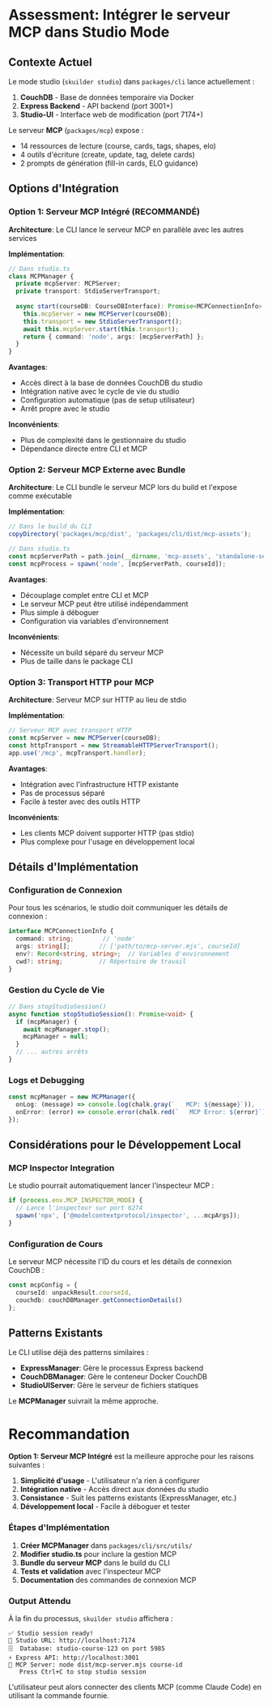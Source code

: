 # Assessment: Intégrer le serveur MCP dans Studio Mode

## Contexte Actuel

Le mode studio (`skuilder studio`) dans `packages/cli` lance actuellement :
1. **CouchDB** - Base de données temporaire via Docker
2. **Express Backend** - API backend (port 3001+)  
3. **Studio-UI** - Interface web de modification (port 7174+)

Le serveur **MCP** (`packages/mcp`) expose :
- 14 ressources de lecture (course, cards, tags, shapes, elo)
- 4 outils d'écriture (create, update, tag, delete cards)
- 2 prompts de génération (fill-in cards, ELO guidance)

## Options d'Intégration

### Option 1: Serveur MCP Intégré (RECOMMANDÉ)
**Architecture**: Le CLI lance le serveur MCP en parallèle avec les autres services

**Implémentation**:
```typescript
// Dans studio.ts
class MCPManager {
  private mcpServer: MCPServer;
  private transport: StdioServerTransport;
  
  async start(courseDB: CourseDBInterface): Promise<MCPConnectionInfo> {
    this.mcpServer = new MCPServer(courseDB);
    this.transport = new StdioServerTransport();
    await this.mcpServer.start(this.transport);
    return { command: 'node', args: [mcpServerPath] };
  }
}
```

**Avantages**:
- Accès direct à la base de données CouchDB du studio
- Intégration native avec le cycle de vie du studio
- Configuration automatique (pas de setup utilisateur)
- Arrêt propre avec le studio

**Inconvénients**:
- Plus de complexité dans le gestionnaire du studio
- Dépendance directe entre CLI et MCP

### Option 2: Serveur MCP Externe avec Bundle
**Architecture**: Le CLI bundle le serveur MCP lors du build et l'expose comme exécutable

**Implémentation**:
```typescript
// Dans le build du CLI
copyDirectory('packages/mcp/dist', 'packages/cli/dist/mcp-assets');

// Dans studio.ts
const mcpServerPath = path.join(__dirname, 'mcp-assets', 'standalone-server.mjs');
const mcpProcess = spawn('node', [mcpServerPath, courseId]);
```

**Avantages**:
- Découplage complet entre CLI et MCP
- Le serveur MCP peut être utilisé indépendamment
- Plus simple à déboguer
- Configuration via variables d'environnement

**Inconvénients**:
- Nécessite un build séparé du serveur MCP
- Plus de taille dans le package CLI

### Option 3: Transport HTTP pour MCP
**Architecture**: Serveur MCP sur HTTP au lieu de stdio

**Implémentation**:
```typescript
// Serveur MCP avec transport HTTP
const mcpServer = new MCPServer(courseDB);
const httpTransport = new StreamableHTTPServerTransport();
app.use('/mcp', mcpTransport.handler);
```

**Avantages**:
- Intégration avec l'infrastructure HTTP existante
- Pas de processus séparé
- Facile à tester avec des outils HTTP

**Inconvénients**:
- Les clients MCP doivent supporter HTTP (pas stdio)
- Plus complexe pour l'usage en développement local

## Détails d'Implémentation

### Configuration de Connexion
Pour tous les scénarios, le studio doit communiquer les détails de connexion :

```typescript
interface MCPConnectionInfo {
  command: string;        // 'node'
  args: string[];        // ['path/to/mcp-server.mjs', courseId]
  env?: Record<string, string>;  // Variables d'environnement
  cwd?: string;          // Répertoire de travail
}
```

### Gestion du Cycle de Vie
```typescript
// Dans stopStudioSession()
async function stopStudioSession(): Promise<void> {
  if (mcpManager) {
    await mcpManager.stop();
    mcpManager = null;
  }
  // ... autres arrêts
}
```

### Logs et Debugging
```typescript
const mcpManager = new MCPManager({
  onLog: (message) => console.log(chalk.gray(`   MCP: ${message}`)),
  onError: (error) => console.error(chalk.red(`   MCP Error: ${error}`)),
});
```

## Considérations pour le Développement Local

### MCP Inspector Integration
Le studio pourrait automatiquement lancer l'inspecteur MCP :
```typescript
if (process.env.MCP_INSPECTOR_MODE) {
  // Lance l'inspecteur sur port 6274
  spawn('npx', ['@modelcontextprotocol/inspector', ...mcpArgs]);
}
```

### Configuration de Cours
Le serveur MCP nécessite l'ID du cours et les détails de connexion CouchDB :
```typescript
const mcpConfig = {
  courseId: unpackResult.courseId,
  couchdb: couchDBManager.getConnectionDetails()
};
```

## Patterns Existants

Le CLI utilise déjà des patterns similaires :
- **ExpressManager**: Gère le processus Express backend
- **CouchDBManager**: Gère le conteneur Docker CouchDB
- **StudioUIServer**: Gère le serveur de fichiers statiques

Le **MCPManager** suivrait la même approche.

# Recommandation

**Option 1: Serveur MCP Intégré** est la meilleure approche pour les raisons suivantes :

1. **Simplicité d'usage** - L'utilisateur n'a rien à configurer
2. **Intégration native** - Accès direct aux données du studio
3. **Consistance** - Suit les patterns existants (ExpressManager, etc.)
4. **Développement local** - Facile à déboguer et tester

### Étapes d'Implémentation

1. **Créer MCPManager** dans `packages/cli/src/utils/`
2. **Modifier studio.ts** pour inclure la gestion MCP
3. **Bundle du serveur MCP** dans le build du CLI
4. **Tests et validation** avec l'inspecteur MCP
5. **Documentation** des commandes de connexion MCP

### Output Attendu

À la fin du processus, `skuilder studio` affichera :
```
✅ Studio session ready!
🎨 Studio URL: http://localhost:7174
🗄️  Database: studio-course-123 on port 5985
⚡ Express API: http://localhost:3001
🔗 MCP Server: node dist/mcp-server.mjs course-id
   Press Ctrl+C to stop studio session
```

L'utilisateur peut alors connecter des clients MCP (comme Claude Code) en utilisant la commande fournie.